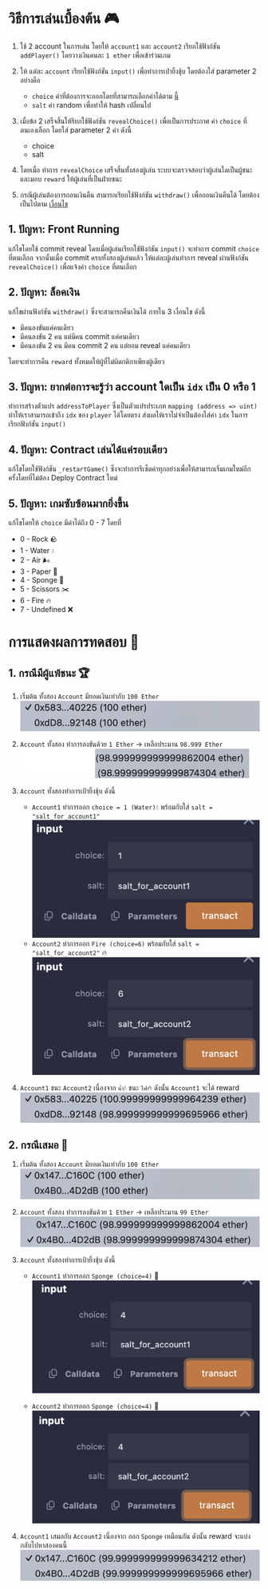 # วิธีการเล่นเบื้องต้น 🎮
1. ใช้ 2 account ในการเล่น โดยให้ `account1` และ `account2` เรียกใช้ฟังก์ชัน `addPlayer()` โดยวางเงินคนละ `1 ether` เพื่อเข้าร่วมเกม
2. ให้ แต่ละ `account` เรียกใช้ฟังก์ชัน `input()` เพื่อทำการเป่ายิ้งชุ้บ โดยต้องใส่ parameter 2 อย่างคือ 
    - `choice` ค่าที่ต้องการจะออกโดยที่สามารถเลือกค่าได้ตาม [นี้](#5-ปัญหา-เกมซับซ้อนมากยิ่งขึ้น)
    - `salt` ค่า random เพื่อทำให้ hash เปลี่ยนไป
3. เมื่อข้อ 2 เสร็จสิ้นให้รียกใช้ฟังก์ชัน `revealChoice()` เพื่อเป็นการประกาศ ค่า `choice` ที่ตนเองเลือก โดยใส่ parameter 2 ค่า ดังนี้
    - choice
    - salt
4. โดยเมื่อ ทำการ `revealChoice` เสร็จสิ้นทั้งสองผู้เล่น ระบบจะตรวจสอบว่าผู้เล่นใดเป็นผู้ชนะ และมอบ `reward` ให้ผู้เล่นที่เป็นฝ่ายชนะ

5. กรณีผู้เล่นต้องการถอนเงินคืน สามารถเรียกใช้ฟังก์ชัน `withdraw()` เพื่อถอนเงินคืนได้ โดยต้องเป็นไปตาม [เงื่อนไข](#2-ปัญหา-ล็อคเงิน)
## 1. ปัญหา: Front Running
แก้ไขโดยใช้ commit reveal โดยเมื่อผู้เล่นเรียกใช้ฟังก์ชัน `input()` จะทำการ commit `choice` ที่ตนเลือก จากนั้นเมื่อ commit ครบทั้งสองผู้เล่นแล้ว ให้แต่ละผู้เล่นทำการ reveal ผ่านฟังก์ชัน `revealChoice()` เพื่อแจ้งค่า `choice` ที่ตนเลือก

## 2. ปัญหา: ล็อคเงิน
แก้ไขผ่านฟังก์ชัน `withdraw()` ซึ่งจะสามารถคืนเงินได้ ภายใน 3 เงื่อนไข ดังนี้
- มีคนลงขันแค่คนเดียว
- มีคนลงขัน 2 คน แต่มีคน commit แค่คนเดียว
- มีคนลงขัน 2 คน มีคน commit 2 คน แต่ยอม reveal แค่คนเดียว

โดยจะทำการคืน `reward` ทั้งหมดให้ผู้ที่ไม่ผิดกติกาเพียงผู้เดียว

## 3. ปัญหา: ยากต่อการจะรู้ว่า account ใดเป็น `idx` เป็น 0 หรือ 1

ทำการสร้างตัวแปร `addressToPlayer` ซึ่งเป็นตัวแปรประเภท `mapping (address => uint)` ทำให้เราสามารถเข้าถึง `idx` ของ `player` ได้โดยตรง ส่งผลให้เราไม่จำเป็นต้องใส่ค่า `idx` ในการเรียกฟังก์ชัน `input()`

## 4. ปัญหา: Contract เล่นได้แค่รอบเดียว
แก้ไขโดยใช้ฟังก์ชัน `_restartGame()` ซึ่งจะทำการรีเซ็ตค่าทุกอย่างเพื่อให้สามารถเริ่มเกมใหม่อีกครั้งโดยที่ไม่ต้อง Deploy Contract ใหม่

## 5. ปัญหา: เกมซับซ้อนมากยิ่งขึ้น
แก้ไขโดยให้ `choice` มีค่าได้ถึง 0 - 7 โดยที่ 
- 0 - Rock 🪨
- 1 - Water 💧
- 2 - Air 🌬️
- 3 - Paper 📃
- 4 - Sponge 🧽
- 5 - Scissors ✂️
- 6 - Fire 🔥
- 7 - Undefined ❌

# การแสดงผลการทดสอบ 🧪

## 1. กรณีมีผู้แพ้ชนะ 🏆
1. เริ่มต้น ทั้งสอง `Account` มียอดเงินเท่ากับ `100 Ether`
![Alt text](screenshots/image-4.png)

2. `Account` ทั้งสอง ทำการลงขันด้วย `1 Ether` -> เหลือประมาน `98.999 Ether`
![Alt text](screenshots/image-1.png)



3. `Account` ทั้งสองทำการเป้ายิ้งชุ้บ ดังนี้
    - `Account1` ทำการออก `choice = 1 (Water)`💧 พร้อมกับใส่ `salt = "salt_for_account1"` 
![Alt text](screenshots/image-2.png)
    - `Account2` ทำการออก `Fire (choice=6)` พร้อมกับใส่ `salt = "salt_for_account2"` 🔥
![Alt text](screenshots/image-3.png)

4. `Account1` ชนะ `Account2` เนื่องจาก `น้ำ`💧 ชนะ `ไฟ`🔥 ดังนั้น `Account1` จะได้ reward 
![Alt text](screenshots/image-5.png)


## 2. กรณีเสมอ 🟰
1. เริ่มต้น ทั้งสอง `Account` มียอดเงินเท่ากับ `100 Ether`
![Alt text](screenshots/image-6.png)
2. `Account` ทั้งสอง ทำการลงขันด้วย `1 Ether` -> เหลือประมาน `99 Ether`
![Alt text](screenshots/image-7.png)

3. `Account` ทั้งสองทำการเป้ายิ้งชุ้บ ดังนี้
    - `Account1` ทำการออก `Sponge (choice=4)` 🧽
    ![Alt text](screenshots/image-8.png)

    - `Account2` ทำการออก `Sponge (choice=4)` 🧽
![Alt text](screenshots/image-9.png)

4. `Account1` เสมอกับ `Account2` เนื่องจาก ออก `Sponge` เหมือนกัน ดังนั้น reward จะแบ่งกลับไปหาสองคนนี้
![Alt text](screenshots/image-10.png)

